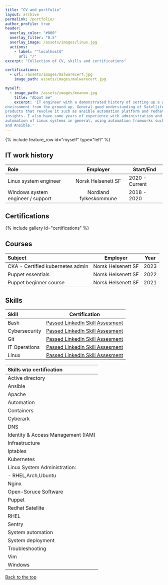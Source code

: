```yaml
---
title: "CV and portfolio"
layout: archive
permalink: /portfolio/
author_profile: true
header:
  overlay_color: "#000"
  overlay_filter: "0.5"
  overlay_image: /assets/images/linux.jpg
  actions:
    - label: "^localhost$"
      url: "/"
excerpt: "Collection of CV, skills and certifications"

certifications:
  - url: /assets/images/malwarecert.jpg
    image_path: assets/images/malwarecert.jpg

myself:
  - image_path: /assets/images/meanon.jpg
    title: "About me"
    excerpt: 'IT engineer with a demonstrated history of setting up a working RedHat Satellite
environment from the ground up. General good understanding of Satellite and the
products that revolve it such as ansible automation platform and redhat
insights. I also have some years of experience with administration and
automation of Linux systems in general, using automation framworks such as Puppet
and Ansible.'
---
```


{% include feature_row id="myself" type="left" %}

## IT work history

|                Role                |        Employer        |    Start/End    |
| :--------------------------------- | :--------------------: | ----------------|
| Linux system engineer              |   Norsk Helsenett SF   | 2020 - Current  |
| Windows system engineer / support  | Nordland fylkeskommune | 2018 - 2020     |

## Certifications

{% include gallery id="certifications" %}

## Courses
|             Subject               |        Employer        |      Year      |
| :-------------------------------- | :--------------------: | -------------- |
| CKA - Certified kubernetes admin  |   Norsk Helsenett SF   |      2023      |
| Puppet essentials                 |   Norsk Helsenett SF   |      2022      |
| Puppet beginner course            |   Norsk Helsenett SF   |      2021      |


## Skills

| Skill         |                       Certification                       |
| :------------ | :-------------------------------------------------------: |
| Bash          | [Passed LinkedIn Skill Assesment](https://bit.ly/3yLLHGt) |
| Cybersecurity | [Passed LinkedIn Skill Assesment](https://bit.ly/3EMooAf) |
| Git           | [Passed LinkedIn Skill Assesment](https://bit.ly/3CZ2A2W) |
| IT Operations | [Passed LinkedIn Skill Assesment](https://bit.ly/3EHKtQx) |
| Linux         | [Passed LinkedIn Skill Assesment](https://bit.ly/3CF8Co0) |

| Skills w\o certification           |
| :--------------------------------- |
| Active directory                   |
| Ansible                            |
| Apache                             |
| Automation                         |
| Containers                         |
| Cyberark                           |
| DNS                                |
| Identity & Access Management (IAM) |
| Infrastructure                     |
| Iptables                           |
| Kubernetes                         |
| Linux System Administration:       |
| - RHEL,Arch,Ubuntu                 |
| Nginx                              |
| Open-Soruce Software               |
| Puppet                             |
| Redhat Satellite                   |
| RHEL                               |
| Sentry                             |
| System automation                  |
| System deployment                  |
| Troubleshooting                    |
| Vim                                |
| Windows                            |

<a href="#" class="btn btn--primary">Back to the top</a>
